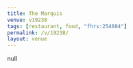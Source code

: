 ```yaml
---
title: The Marquis
venue: v19238
tags: [restaurant, food, "fhrs:254604"]
permalink: /v/19238/
layout: venue
---
```

null